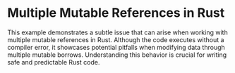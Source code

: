 # Multiple Mutable References in Rust

This example demonstrates a subtle issue that can arise when working with multiple mutable references in Rust. Although the code executes without a compiler error, it showcases potential pitfalls when modifying data through multiple mutable borrows.  Understanding this behavior is crucial for writing safe and predictable Rust code.